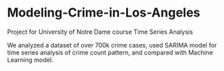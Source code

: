 # Modeling-Crime-in-Los-Angeles
Project for University of Notre Dame course Time Series Analysis

We analyzed a dataset of over 700k crime cases, used SARIMA model for time series analysis of crime count pattern, and compared with Machine Learning model.

